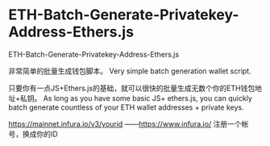 # ETH-Batch-Generate-Privatekey-Address-Ethers.js
ETH-Batch-Generate-Privatekey-Address-Ethers.js

非常简单的批量生成钱包脚本。
Very simple batch generation wallet script.

只要你有一点JS+Ethers.js的基础，就可以很快的批量生成无数个你的ETH钱包地址+私钥。
As long as you have some basic JS+ ethers.js, you can quickly batch generate countless of your ETH wallet addresses + private keys.


https://mainnet.infura.io/v3/yourid
——https://www.infura.io/ 注册一个帐号，换成你的ID
